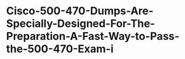 # Cisco-500-470-Dumps-Are-Specially-Designed-For-The-Preparation-A-Fast-Way-to-Pass-the-500-470-Exam-i